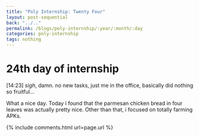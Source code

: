 ```yaml
---
title: "Poly Internship: Twenty Four"
layout: post-sequential
back: "../.."
permalink: /blogs/poly-internship/:year/:month/:day
categories: poly-internship
tags: nothing
---
```

# 24th day of internship

<span class="timestamp">[14:23]</span> _sigh_, damn. no new tasks, just me in the office, basically did nothing so fruitful...

What a nice day. Today i found that the parmesan chicken bread in four leaves was actually pretty nice. Other than that, i focused on totally farming APKs.


{% include comments.html url=page.url %}
